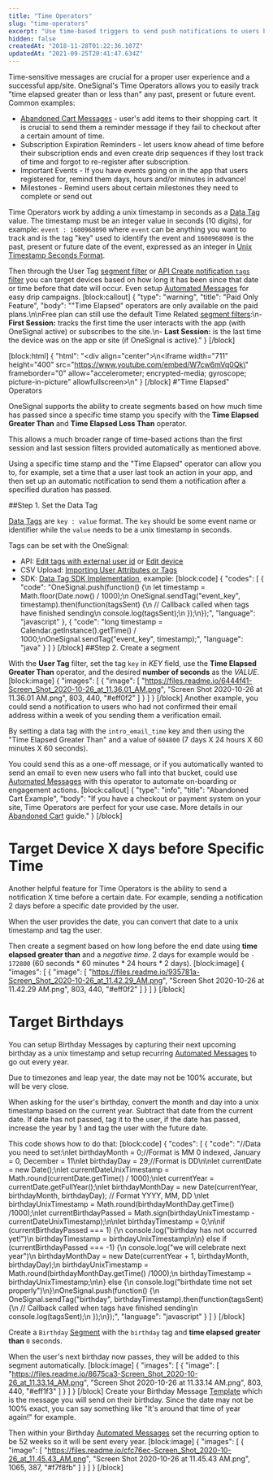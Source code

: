 ```yaml
---
title: "Time Operators"
slug: "time-operators"
excerpt: "Use time-based triggers to send push notifications to users based on the time"
hidden: false
createdAt: "2018-11-28T01:22:36.107Z"
updatedAt: "2021-09-25T20:41:47.634Z"
---
```

Time-sensitive messages are crucial for a proper user experience and a successful app/site. OneSignal's Time Operators allows you to easily track "time elapsed greater than or less than" any past, present or future event. Common examples:
- [Abandoned Cart Messages](doc:abandoned-cart) - user's add items to their shopping cart. It is crucial to send them a reminder message if they fail to checkout after a certain amount of time.
- Subscription Expiration Reminders - let users know ahead of time before their subscription ends and even create drip sequences if they lost track of time and forgot to re-register after subscription.
- Important Events - If you have events going on in the app that users registered for, remind them days, hours and/or minutes in advance!
- Milestones - Remind users about certain milestones they need to complete or send out 

Time Operators work by adding a unix timestamp in seconds as a <a href="doc:add-user-data-tags" target="_blank">Data Tag</a> value. The timestamp must be an integer value in seconds (10 digits), for example: `event : 1600968090` where `event` can be anything you want to track and is the tag "key" used to identify the event and `1600968090` is the past, present or future date of the event, expressed as an integer in [Unix Timestamp Seconds Format](https://www.unixtimestamp.com/).

Then through the User Tag [segment filter](doc:segmentation#filter-types) or [API Create notification `tags` filter](ref:create-notification#send-to-users-based-on-filters) you can target devices based on how long it has been since that date or time before that date will occur. Even setup [Automated Messages](doc:automated-messages) for easy drip campaigns.
[block:callout]
{
  "type": "warning",
  "title": "Paid Only Feature",
  "body": "\"Time Elapsed\" operators are only available on the paid plans.\n\nFree plan can still use the default Time Related [segment filters](doc:segmentation#filter-types):\n- **First Session:** tracks the first time the user interacts with the app (with OneSignal active) or subscribes to the site.\n- **Last Session:** is the last time the device was on the app or site (if OneSignal is active)."
}
[/block]

[block:html]
{
  "html": "<div align=\"center\">\n<iframe width=\"711\" height=\"400\" src=\"https://www.youtube.com/embed/W7cw6mVq0Qk\" frameborder=\"0\" allow=\"accelerometer; encrypted-media; gyroscope; picture-in-picture\" allowfullscreen></iframe>\n</div>"
}
[/block]
#"Time Elapsed" Operators

OneSignal supports the ability to create segments based on how much time has passed since a specific time stamp you specify with the **Time Elapsed Greater Than** and **Time Elapsed Less Than** operator.

This allows a much broader range of time-based actions than the first session and last session filters provided automatically as mentioned above.

Using a specific time stamp and the "Time Elapsed" operator can allow you to, for example, set a time that a user last took an action in your app, and then set up an automatic notification to send them a notification after a specified duration has passed. 

##Step 1. Set the Data Tag

[Data Tags](doc:add-user-data-tags) are `key : value` format. The `key` should be some event name or identifier while the `value` needs to be a unix timestamp in seconds.

Tags can be set with the OneSignal:
- API: [Edit tags with external user id](ref:edit-tags-with-external-user-id)  or [Edit device](ref:edit-device) 
- CSV Upload: [Importing User Attributes or Tags](doc:import-user-tags) 
- SDK: [Data Tag SDK Implementation](doc:data-tag-implementation), example:
[block:code]
{
  "codes": [
    {
      "code": "OneSignal.push(function() {\n  let timestamp = Math.floor(Date.now() / 1000);\n  OneSignal.sendTag(\"event_key\", timestamp).then(function(tagsSent) {\n    // Callback called when tags have finished sending\n    console.log(tagsSent);\n  });\n});",
      "language": "javascript"
    },
    {
      "code": "long timestamp = Calendar.getInstance().getTime() / 1000;\nOneSignal.sendTag(\"event_key\", timestamp);",
      "language": "java"
    }
  ]
}
[/block]
##Step 2. Create a segment

With the **User Tag** filter, set the tag `key` in *KEY* field, use the **Time Elapsed Greater Than** operator, and the desired **number of seconds** as the *VALUE*.
[block:image]
{
  "images": [
    {
      "image": [
        "https://files.readme.io/6444f41-Screen_Shot_2020-10-26_at_11.36.01_AM.png",
        "Screen Shot 2020-10-26 at 11.36.01 AM.png",
        803,
        440,
        "#eff0f2"
      ]
    }
  ]
}
[/block]
Another example, you could send a notification to users who had not confirmed their email address within a week of you sending them a verification email. 

By setting a data tag with the `intro_email_time` key and then using the "Time Elapsed Greater Than" and a value of `604800` (7 days X 24 hours X 60 minutes X 60 seconds). 

You could send this as a one-off message, or if you automatically wanted to send an email to even new users who fall into that bucket, could use [Automated Messages](doc:automated-messages) with this operator to automate on-boarding or engagement actions.
[block:callout]
{
  "type": "info",
  "title": "Abandoned Cart Example",
  "body": "If you have a checkout or payment system on your site, Time Operators are perfect for your use case. More details in our [Abandoned Cart](doc:abandoned-cart) guide."
}
[/block]
# Target Device X days before Specific Time

Another helpful feature for Time Operators is the ability to send a notification X time before a certain date. For example, sending a notification 2 days before a specific date provided by the user.

When the user provides the date, you can convert that date to a unix timestamp and tag the user.

Then create a segment based on how long before the end date using **time elapsed greater than** and a *negative time*. 2 days for example would be `- 172800` (60 seconds * 60 minutes * 24 hours * 2 days).
[block:image]
{
  "images": [
    {
      "image": [
        "https://files.readme.io/935781a-Screen_Shot_2020-10-26_at_11.42.29_AM.png",
        "Screen Shot 2020-10-26 at 11.42.29 AM.png",
        803,
        440,
        "#eff0f2"
      ]
    }
  ]
}
[/block]
# Target Birthdays

You can setup Birthday Messages by capturing their next upcoming birthday as a unix timestamp and setup recurring [Automated Messages](doc:automated-messages) to go out every year.

Due to timezones and leap year, the date may not be 100% accurate, but will be very close.

When asking for the user's birthday, convert the month and day into a unix timestamp based on the current year. Subtract that date from the current date. If date has not passed, tag it to the user, if the date has passed, increase the year by 1 and tag the user with the future date.

This code shows how to do that:
[block:code]
{
  "codes": [
    {
      "code": "//Data you need to set:\nlet birthdayMonth = 0;//Format is MM 0 indexed, January = 0, December = 11\nlet birthdayDay = 29;//Format is DD\n\nlet currentDate = new Date();\nlet currentDateUnixTimestamp = Math.round(currentDate.getTime() / 1000);\nlet currentYear = currentDate.getFullYear();\nlet birthdayMonthDay = new Date(currentYear, birthdayMonth, birthdayDay); // Format YYYY, MM, DD \nlet birthdayUnixTimestamp = Math.round(birthdayMonthDay.getTime() /1000);\nlet currentBirthdayPassed = Math.sign(birthdayUnixTimestamp - currentDateUnixTimestamp);\n\nlet birthdayTimestamp = 0;\n\nif (currentBirthdayPassed === 1) {\n  console.log(\"birthday has not occurred yet!\")\n  birthdayTimestamp = birthdayUnixTimestamp\n\n} else if (currentBirthdayPassed === -1) {\n  console.log(\"we will celebrate next year\")\n  birthdayMonthDay = new Date(currentYear + 1, birthdayMonth, birthdayDay);\n    birthdayUnixTimestamp = Math.round(birthdayMonthDay.getTime() /1000);\n  birthdayTimestamp = birthdayUnixTimestamp;\n\n} else {\n  console.log(\"birthdate time not set properly\")\n}\nOneSignal.push(function() {\n  OneSignal.sendTag(\"birthday\", birthdayTimestamp).then(function(tagsSent) {\n    // Callback called when tags have finished sending\n    console.log(tagsSent);\n  });\n});",
      "language": "javascript"
    }
  ]
}
[/block]

Create a `Birthday` [Segment](doc:segmentation) with the `birthday` tag and **time elapsed greater than** `0` seconds.

When the user's next birthday now passes, they will be added to this segment automatically.
[block:image]
{
  "images": [
    {
      "image": [
        "https://files.readme.io/8675ca3-Screen_Shot_2020-10-26_at_11.33.14_AM.png",
        "Screen Shot 2020-10-26 at 11.33.14 AM.png",
        803,
        440,
        "#eff1f3"
      ]
    }
  ]
}
[/block]
Create your Birthday Message [Template](doc:templates) which is the message you will send on their birthday. Since the date may not be 100% exact, you can say something like "It's around that time of year again!" for example.

Then within your Birthday [Automated Messages](doc:automated-messages) set the recurring option to be 52 weeks so it will be sent every year.
[block:image]
{
  "images": [
    {
      "image": [
        "https://files.readme.io/cfc76ec-Screen_Shot_2020-10-26_at_11.45.43_AM.png",
        "Screen Shot 2020-10-26 at 11.45.43 AM.png",
        1065,
        387,
        "#f7f8fb"
      ]
    }
  ]
}
[/block]